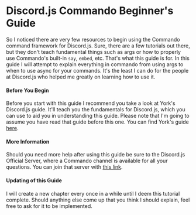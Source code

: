 # Discord.js Commando Beginner's Guide

So I noticed there are very few resources to begin using the Commando command framework for Discord.js. Sure, there are a few tutorials out there, but they don't teach fundamental things such as args or how to properly use Commando's built-in `say`, `embed`, etc. That's what this guide is for. In this guide I will attempt to explain everything in commando from using args to when to use async for your commands. It's the least I can do for the people at Discord.js who helped me greatly on learning how to use it.

#### Before You Begin

Before you start with this guide I recommend you take a look at York's Discord.js guide. It'll teach you the fundamentals for Discord.js, which you can use to aid you in understanding this guide. Please note that I'm going to assume you have read that guide before this one. You can find York's guide [here](https://www.gitbook.com/book/yorkaargh/discord-js-bot-guide/details).

#### More Information

Should you need more help after using this guide be sure to the Discord.js Official Server, where a Commando channel is available for all your questions. You can join that server with [this link](https://discord.gg/bRCvFy9).

#### Updating of this Guide

I will create a new chapter every once in a while until I deem this tutorial complete. Should anything else come up that you think I should explain, feel free to ask for it to be implemented.



